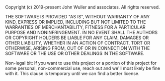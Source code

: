 Copyright (c) 2019-present John Wuller and associates. All rights reserved.

THE SOFTWARE IS PROVIDED "AS IS", WITHOUT WARRANTY OF ANY KIND, EXPRESS OR IMPLIED, INCLUDING BUT NOT LIMITED TO THE WARRANTIES OF MERCHANTABILITY, FITNESS FOR A PARTICULAR PURPOSE AND NONINFRINGEMENT. IN NO EVENT SHALL THE AUTHORS OR COPYRIGHT HOLDERS BE LIABLE FOR ANY CLAIM, DAMAGES OR OTHER LIABILITY, WHETHER IN AN ACTION OF CONTRACT, TORT OR OTHERWISE, ARISING FROM, OUT OF OR IN CONNECTION WITH THE SOFTWARE OR THE USE OR OTHER DEALINGS IN THE SOFTWARE.


Non-legal bit: If you want to use this project or a portion of this project for some personal, non-commercial use, reach out and we'll most likely be fine with it. This clause is temporary until we can find a better license.